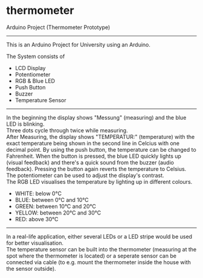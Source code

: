 # thermometer
Arduino Project (Thermometer Prototype)

---

This is an Arduino Project for University using an Arduino.

The System consists of
- LCD Display
- Potentiometer
- RGB & Blue LED
- Push Button
- Buzzer
- Temperature Sensor

---

In the beginning the display shows "Messung" (measuring) and the blue LED is blinking. <br>
Three dots cycle through twice while measuring. <br>
After Measuring, the display shows "TEMPERATUR:" (temperature) with the exact temperature being shown in the second line in Celcius with one decimal point. By using the push button, the temperature can be changed to Fahrenheit. When the button is pressed, the blue LED quickly lights up (visual feedback) and there's a quick sound from the buzzer (audio feedback). Pressing the button again reverts the temperature to Celsius. <br>
The potentiometer can be used to adjust the display's contrast. <br>
The RGB LED visualises the temperature by lighting up in different colours.
- WHITE: below 0°C
- BLUE: between 0°C and 10°C
- GREEN: between 10°C and 20°C
- YELLOW: between 20°C and 30°C
- RED: above 30°C

---

In a real-life application, either several LEDs or a LED stripe would be used for better visualisation. <br>
The temperature sensor can be built into the thermometer (measuring at the spot where the thermometer is located) or a seperate sensor can be connected via cable (to e.g. mount the thermometer inside the house with the sensor outside).
